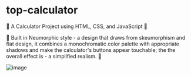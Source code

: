 # top-calculator

🧮 A Calculator Project using HTML, CSS, and JavaScript 🧮

📲 Built in Neumorphic style - a design that draws from skeumorphism and flat design, it combines a monochromatic color palette with appropriate shadows and make the calculator's buttons appear touchable; the the overall effect is - a simplified realism. 📱

![image](https://user-images.githubusercontent.com/77078224/188756718-420823fd-9055-48d5-a68d-2baf65968db2.png)
